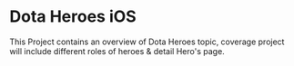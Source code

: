 Dota Heroes iOS
==================

This Project contains an overview of Dota Heroes topic, coverage project will include different roles of heroes & detail Hero's page.
